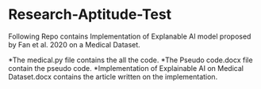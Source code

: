 # Research-Aptitude-Test
Following Repo contains Implementation of Explanable AI model proposed by Fan et al. 2020 on a Medical Dataset.

*The medical.py file contains the all the code.
*The Pseudo code.docx file contain the pseudo code.
*Implementation of Explainable AI on Medical Dataset.docx contains the article written on the implementation.
